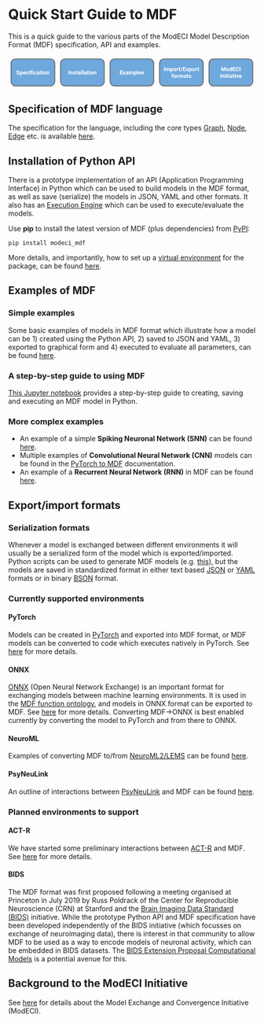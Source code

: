 # Quick Start Guide to MDF

This is a quick guide to the various parts of the ModECI Model Description Format (MDF) specification, API and examples.

<svg version="1.1" viewBox="0.0 0.0 877.4593175853018 115.60629921259843" fill="none" stroke="none" stroke-linecap="square" stroke-miterlimit="10" xmlns:xlink="http://www.w3.org/1999/xlink" xmlns="http://www.w3.org/2000/svg"><clipPath id="p.0"><path d="m0 0l877.4593 0l0 115.6063l-877.4593 0l0 -115.6063z" clip-rule="nonzero"/></clipPath><g clip-path="url(#p.0)"><path fill="#000000" fill-opacity="0.0" d="m0 0l877.4593 0l0 115.6063l-877.4593 0z" fill-rule="evenodd"/><path fill="#6fa8dc" d="m185.37828 27.331028l0 0c0 -8.842529 7.168289 -16.010818 16.010818 -16.010818l122.97049 0c4.246338 0 8.318756 1.6868496 11.32135 4.6894608c3.0026245 3.0026112 4.6894836 7.0750256 4.6894836 11.321358l0 64.04135c0 8.842529 -7.1683044 16.010818 -16.010834 16.010818l-122.97049 0c-8.842529 0 -16.010818 -7.168289 -16.010818 -16.010818z" fill-rule="evenodd"/><path stroke="#666666" stroke-width="3.0" stroke-linejoin="round" stroke-linecap="butt" d="m185.37828 27.331028l0 0c0 -8.842529 7.168289 -16.010818 16.010818 -16.010818l122.97049 0c4.246338 0 8.318756 1.6868496 11.32135 4.6894608c3.0026245 3.0026112 4.6894836 7.0750256 4.6894836 11.321358l0 64.04135c0 8.842529 -7.1683044 16.010818 -16.010834 16.010818l-122.97049 0c-8.842529 0 -16.010818 -7.168289 -16.010818 -16.010818z" fill-rule="evenodd"/><path fill="#000000" fill-opacity="0.0" d="m212.52766 47.997013l100.693375 0l0 23.437504l-100.693375 0l0 -23.437504z" fill-rule="nonzero"/><path fill="#ffffff" d="m216.91829 66.551704l-2.9375 0l0 -14.218754l2.9375 0l0 14.218754zm5.126953 -10.562504l0.078125 1.21875q1.140625 -1.421875 3.046875 -1.421875q1.671875 0 2.484375 0.984375q0.828125 0.984375 0.84375 2.953125l0 6.828129l-2.8125 0l0 -6.765629q0 -0.890625 -0.390625 -1.296875q-0.390625 -0.40625 -1.296875 -0.40625q-1.203125 0 -1.796875 1.015625l0 7.453129l-2.8125 0l0 -10.562504l2.65625 0zm14.326172 7.640625q0 -0.515625 -0.515625 -0.8125q-0.515625 -0.296875 -1.640625 -0.53125q-3.78125 -0.796875 -3.78125 -3.203125q0 -1.40625 1.171875 -2.34375q1.171875 -0.953125 3.046875 -0.953125q2.015625 0 3.21875 0.953125q1.203125 0.9375 1.203125 2.453125l-2.8125 0q0 -0.59375 -0.390625 -0.984375q-0.390625 -0.40625 -1.21875 -0.40625q-0.71875 0 -1.109375 0.328125q-0.390625 0.3125 -0.390625 0.8125q0 0.46875 0.4375 0.765625q0.453125 0.28125 1.5 0.5q1.0625 0.203125 1.78125 0.46875q2.234375 0.8125 2.234375 2.84375q0 1.4375038 -1.234375 2.3437538q-1.234375 0.890625 -3.203125 0.890625q-1.328125 0 -2.359375 -0.46875q-1.03125 -0.484375 -1.625 -1.3125q-0.578125 -0.828125 -0.578125 -1.7812538l2.671875 0q0.046875 0.75 0.5625 1.1562538q0.515625 0.390625 1.390625 0.390625q0.8125 0 1.21875 -0.296875q0.421875 -0.3125 0.421875 -0.8125038zm7.939453 -10.25l0 2.609375l1.796875 0l0 2.0625l-1.796875 0l0 5.28125q0 0.578125 0.21875 0.8437538q0.21875 0.25 0.859375 0.25q0.46875 0 0.828125 -0.078125l0 2.140625q-0.828125 0.265625 -1.703125 0.265625q-2.96875 0 -3.03125 -3.0000038l0 -5.703125l-1.546875 0l0 -2.0625l1.546875 0l0 -2.609375l2.828125 0zm9.4921875 13.171879q-0.1875 -0.375 -0.28125 -0.953125q-1.015625 1.15625 -2.65625 1.15625q-1.5625 0 -2.578125 -0.90625q-1.015625 -0.90625 -1.015625 -2.2656288q0 -1.6875 1.234375 -2.578125q1.25 -0.90625 3.609375 -0.90625l1.296875 0l0 -0.609375q0 -0.734375 -0.375 -1.171875q-0.375 -0.4375 -1.1875 -0.4375q-0.71875 0 -1.125 0.34375q-0.40625 0.34375 -0.40625 0.9375l-2.8125 0q0 -0.921875 0.5625 -1.703125q0.5625 -0.78125 1.59375 -1.21875q1.046875 -0.453125 2.328125 -0.453125q1.953125 0 3.09375 0.984375q1.1562653 0.984375 1.1562653 2.765625l0 4.578129q0.015625 1.5 0.421875 2.265625l0 0.171875l-2.8593903 0zm-2.328125 -1.96875q0.625 0 1.140625 -0.265625q0.53125 -0.28125 0.796875 -0.7500038l0 -1.828125l-1.0625 0q-2.109375 0 -2.25 1.46875l-0.015625 0.171875q0 0.53125 0.375 0.8750038q0.375 0.328125 1.015625 0.328125zm9.9101715 1.96875l-2.828125 0l0 -15.000004l2.828125 0l0 15.000004zm5.3027344 0l-2.828125 0l0 -15.000004l2.828125 0l0 15.000004zm8.443359 0q-0.1875 -0.375 -0.28125 -0.953125q-1.015625 1.15625 -2.65625 1.15625q-1.5625 0 -2.578125 -0.90625q-1.015625 -0.90625 -1.015625 -2.2656288q0 -1.6875 1.234375 -2.578125q1.25 -0.90625 3.609375 -0.90625l1.296875 0l0 -0.609375q0 -0.734375 -0.375 -1.171875q-0.375 -0.4375 -1.1875 -0.4375q-0.71875 0 -1.125 0.34375q-0.40625 0.34375 -0.40625 0.9375l-2.8125 0q0 -0.921875 0.5625 -1.703125q0.5625 -0.78125 1.59375 -1.21875q1.046875 -0.453125 2.328125 -0.453125q1.953125 0 3.09375 0.984375q1.15625 0.984375 1.15625 2.765625l0 4.578129q0.015625 1.5 0.421875 2.265625l0 0.171875l-2.859375 0zm-2.328125 -1.96875q0.625 0 1.140625 -0.265625q0.53125 -0.28125 0.796875 -0.7500038l0 -1.828125l-1.0625 0q-2.109375 0 -2.25 1.46875l-0.015625 0.171875q0 0.53125 0.375 0.8750038q0.375 0.328125 1.015625 0.328125zm10.316406 -11.203129l0 2.609375l1.796875 0l0 2.0625l-1.796875 0l0 5.28125q0 0.578125 0.21875 0.8437538q0.21875 0.25 0.859375 0.25q0.46875 0 0.828125 -0.078125l0 2.140625q-0.828125 0.265625 -1.703125 0.265625q-2.96875 0 -3.03125 -3.0000038l0 -5.703125l-1.546875 0l0 -2.0625l1.546875 0l0 -2.609375l2.828125 0zm6.3515625 13.171879l-2.828125 0l0 -10.562504l2.828125 0l0 10.562504zm-3.0 -13.296879q0 -0.640625 0.421875 -1.046875q0.4375 -0.40625 1.15625 -0.40625q0.734375 0 1.15625 0.40625q0.4375 0.40625 0.4375 1.046875q0 0.640625 -0.4375 1.046875q-0.4375 0.40625 -1.15625 0.40625q-0.703125 0 -1.140625 -0.40625q-0.4375 -0.40625 -0.4375 -1.046875zm4.8808594 7.921875q0 -1.578125 0.609375 -2.8125q0.609375 -1.234375 1.734375 -1.90625q1.140625 -0.671875 2.65625 -0.671875q2.140625 0 3.484375 1.3125q1.359375 1.3125 1.515625 3.546875l0.015625 0.734375q0 2.421875 -1.359375 3.9062538q-1.359375 1.46875 -3.640625 1.46875q-2.28125 0 -3.65625 -1.46875q-1.359375 -1.4687538 -1.359375 -3.9843788l0 -0.125zm2.828125 0.203125q0 1.5 0.5625 2.296875q0.5625 0.7968788 1.625 0.7968788q1.03125 0 1.59375 -0.7812538q0.578125 -0.796875 0.578125 -2.515625q0 -1.484375 -0.578125 -2.296875q-0.5625 -0.8125 -1.609375 -0.8125q-1.046875 0 -1.609375 0.8125q-0.5625 0.8125 -0.5625 2.5zm11.527344 -5.390625l0.078125 1.21875q1.140625 -1.421875 3.046875 -1.421875q1.671875 0 2.484375 0.984375q0.828125 0.984375 0.84375 2.953125l0 6.828129l-2.8125 0l0 -6.765629q0 -0.890625 -0.390625 -1.296875q-0.390625 -0.40625 -1.296875 -0.40625q-1.203125 0 -1.796875 1.015625l0 7.453129l-2.8125 0l0 -10.562504l2.65625 0z" fill-rule="nonzero"/><path fill="#010000" fill-opacity="0.0" d="m313.22104 47.997013l0 0l0 23.437504l0 0l0 -23.437504z" fill-rule="nonzero"/>
<a xlink:href="#installation-of-python-api" rel="noreferrer"><path fill="transparent" fill-opacity="0" d="m212.52766 47.351704l100.693375 0l0 23.999996l-100.693375 0l0 -23.999996z" fill-rule="nonzero"/></a><path fill="#6fa8dc" d="m360.8904 27.331028l0 0c0 -8.842529 7.1683044 -16.010818 16.010834 -16.010818l122.97049 0c4.246338 0 8.318756 1.6868496 11.32135 4.6894608c3.002594 3.0026112 4.6894836 7.0750256 4.6894836 11.321358l0 64.04135c0 8.842529 -7.1683044 16.010818 -16.010834 16.010818l-122.97049 0c-8.842529 0 -16.010834 -7.168289 -16.010834 -16.010818z" fill-rule="evenodd"/><path stroke="#666666" stroke-width="3.0" stroke-linejoin="round" stroke-linecap="butt" d="m360.8904 27.331028l0 0c0 -8.842529 7.1683044 -16.010818 16.010834 -16.010818l122.97049 0c4.246338 0 8.318756 1.6868496 11.32135 4.6894608c3.002594 3.0026112 4.6894836 7.0750256 4.6894836 11.321358l0 64.04135c0 8.842529 -7.1683044 16.010818 -16.010834 16.010818l-122.97049 0c-8.842529 0 -16.010834 -7.168289 -16.010834 -16.010818z" fill-rule="evenodd"/><path fill="#000000" fill-opacity="0.0" d="m394.8269 47.997013l87.11914 0l0 23.437504l-87.11914 0l0 -23.437504z" fill-rule="nonzero"/><path fill="#ffffff" d="m404.65503 60.39545l-5.625 0l0 3.7968788l6.59375 0l0 2.359375l-9.53125 0l0 -14.218754l9.515625 0l0 2.375l-6.578125 0l0 3.390625l5.625 0l0 2.296875zm6.53125 -1.25l1.78125 -3.15625l3.015625 0l-3.015625 5.171875l3.140625 5.390629l-3.03125 0l-1.875 -3.3281288l-1.875 3.3281288l-3.046875 0l3.140625 -5.390629l-3.0 -5.171875l3.03125 0l1.734375 3.15625zm12.269531 7.406254q-0.1875 -0.375 -0.28125 -0.953125q-1.015625 1.15625 -2.65625 1.15625q-1.5625 0 -2.578125 -0.90625q-1.015625 -0.90625 -1.015625 -2.2656288q0 -1.6875 1.234375 -2.578125q1.25 -0.90625 3.609375 -0.90625l1.296875 0l0 -0.609375q0 -0.734375 -0.375 -1.171875q-0.375 -0.4375 -1.1875 -0.4375q-0.71875 0 -1.125 0.34375q-0.40625 0.34375 -0.40625 0.9375l-2.8125 0q0 -0.921875 0.5625 -1.703125q0.5625 -0.78125 1.59375 -1.21875q1.046875 -0.453125 2.328125 -0.453125q1.953125 0 3.09375 0.984375q1.15625 0.984375 1.15625 2.765625l0 4.578129q0.015625 1.5 0.421875 2.265625l0 0.171875l-2.859375 0zm-2.328125 -1.96875q0.625 0 1.140625 -0.265625q0.53125 -0.28125 0.796875 -0.7500038l0 -1.828125l-1.0625 0q-2.109375 0 -2.25 1.46875l-0.015625 0.171875q0 0.53125 0.375 0.8750038q0.375 0.328125 1.015625 0.328125zm9.582031 -8.593754l0.078125 1.171875q1.125 -1.375 3.046875 -1.375q2.03125 0 2.796875 1.609375q1.109375 -1.609375 3.171875 -1.609375q1.71875 0 2.5625 1.0q0.84375 1.0 0.84375 3.015625l0 6.750004l-2.828125 0l0 -6.734379q0 -0.90625 -0.359375 -1.3125q-0.34375 -0.421875 -1.234375 -0.421875q-1.28125 0 -1.765625 1.21875l0.015625 7.250004l-2.828125 0l0 -6.734379q0 -0.90625 -0.359375 -1.3125q-0.359375 -0.421875 -1.234375 -0.421875q-1.203125 0 -1.734375 1.0l0 7.468754l-2.828125 0l0 -10.562504l2.65625 0zm24.173828 5.375q0 2.4375 -1.109375 3.9218788q-1.109375 1.46875 -2.984375 1.46875q-1.609375 0 -2.59375 -1.125l0 4.984375l-2.828125 0l0 -14.625004l2.625 0l0.09375 1.03125q1.03125 -1.234375 2.671875 -1.234375q1.953125 0 3.03125 1.453125q1.09375 1.4375 1.09375 3.984375l0 0.140625zm-2.8125 -0.203125q0 -1.46875 -0.53125 -2.265625q-0.515625 -0.8125 -1.515625 -0.8125q-1.328125 0 -1.828125 1.015625l0 4.328125q0.515625 1.0468788 1.84375 1.0468788q2.03125 0 2.03125 -3.3125038zm7.5410156 5.390629l-2.828125 0l0 -15.000004l2.828125 0l0 15.000004zm7.1933594 0.203125q-2.328125 0 -3.796875 -1.421875q-1.453125 -1.4375038 -1.453125 -3.8125038l0 -0.265625q0 -1.59375 0.609375 -2.84375q0.625 -1.265625 1.75 -1.9375q1.125 -0.6875 2.578125 -0.6875q2.15625 0 3.40625 1.375q1.25 1.359375 1.25 3.875l0 1.15625l-6.734375 0q0.140625 1.03125 0.828125 1.65625q0.6875 0.6250038 1.75 0.6250038q1.625 0 2.546875 -1.1875038l1.375 1.5625038q-0.625 0.890625 -1.71875 1.40625q-1.078125 0.5 -2.390625 0.5zm-0.328125 -8.687504q-0.84375 0 -1.375 0.578125q-0.515625 0.5625 -0.65625 1.609375l3.921875 0l0 -0.21875q-0.015625 -0.9375 -0.5 -1.453125q-0.484375 -0.515625 -1.390625 -0.515625zm11.998047 5.5625q0 -0.515625 -0.515625 -0.8125q-0.515625 -0.296875 -1.640625 -0.53125q-3.78125 -0.796875 -3.78125 -3.203125q0 -1.40625 1.171875 -2.34375q1.171875 -0.953125 3.046875 -0.953125q2.015625 0 3.21875 0.953125q1.203125 0.9375 1.203125 2.453125l-2.8125 0q0 -0.59375 -0.390625 -0.984375q-0.390625 -0.40625 -1.21875 -0.40625q-0.71875 0 -1.109375 0.328125q-0.390625 0.3125 -0.390625 0.8125q0 0.46875 0.4375 0.765625q0.453125 0.28125 1.5 0.5q1.0625 0.203125 1.78125 0.46875q2.234375 0.8125 2.234375 2.84375q0 1.4375038 -1.234375 2.3437538q-1.234375 0.890625 -3.203125 0.890625q-1.328125 0 -2.359375 -0.46875q-1.03125 -0.484375 -1.625 -1.3125q-0.578125 -0.828125 -0.578125 -1.7812538l2.671875 0q0.046875 0.75 0.5625 1.1562538q0.515625 0.390625 1.390625 0.390625q0.8125 0 1.21875 -0.296875q0.421875 -0.3125 0.421875 -0.8125038z" fill-rule="nonzero"/><path fill="#010000" fill-opacity="0.0" d="m481.94604 47.997013l0 0l0 23.437504l0 0l0 -23.437504z" fill-rule="nonzero"/>
<a xlink:href="#examples-of-mdf" rel="noreferrer"><path fill="transparent" fill-opacity="0" d="m394.8269 47.351704l87.11914 0l0 23.999996l-87.11914 0l0 -23.999996z" fill-rule="nonzero"/></a><path fill="#6fa8dc" d="m9.866141 27.331028l0 0c0 -8.842529 7.168288 -16.010818 16.010818 -16.010818l122.97048 0c4.246338 0 8.318756 1.6868496 11.321365 4.6894608c3.0026093 3.0026112 4.689453 7.0750256 4.689453 11.321358l0 64.04135c0 8.842529 -7.168274 16.010818 -16.010818 16.010818l-122.97048 0c-8.842531 0 -16.010818 -7.168289 -16.010818 -16.010818z" fill-rule="evenodd"/><path stroke="#666666" stroke-width="3.0" stroke-linejoin="round" stroke-linecap="butt" d="m9.866141 27.331028l0 0c0 -8.842529 7.168288 -16.010818 16.010818 -16.010818l122.97048 0c4.246338 0 8.318756 1.6868496 11.321365 4.6894608c3.0026093 3.0026112 4.689453 7.0750256 4.689453 11.321358l0 64.04135c0 8.842529 -7.168274 16.010818 -16.010818 16.010818l-122.97048 0c-8.842531 0 -16.010818 -7.168289 -16.010818 -16.010818z" fill-rule="evenodd"/><path fill="#000000" fill-opacity="0.0" d="m28.368065 47.997013l117.98829 0l0 23.437504l-117.98829 0l0 -23.437504z" fill-rule="nonzero"/><path fill="#ffffff" d="m37.00869 62.817326q0 -0.828125 -0.59375 -1.265625q-0.578125 -0.453125 -2.109375 -0.9375q-1.515625 -0.5 -2.40625 -0.984375q-2.421875 -1.296875 -2.421875 -3.515625q0 -1.15625 0.640625 -2.0625q0.65625 -0.90625 1.875 -1.40625q1.21875 -0.515625 2.734375 -0.515625q1.515625 0 2.703125 0.5625q1.203125 0.546875 1.859375 1.5625q0.65625 1.0 0.65625 2.28125l-2.921875 0q0 -0.984375 -0.625 -1.515625q-0.609375 -0.546875 -1.71875 -0.546875q-1.078125 0 -1.671875 0.453125q-0.59375 0.453125 -0.59375 1.1875q0 0.703125 0.6875 1.171875q0.703125 0.46875 2.0625 0.875q2.5 0.75 3.640625 1.875q1.140625 1.109375 1.140625 2.765625q0 1.8437538 -1.390625 2.9062538q-1.390625 1.046875 -3.765625 1.046875q-1.640625 0 -2.984375 -0.59375q-1.34375 -0.609375 -2.0625 -1.65625q-0.703125 -1.0468788 -0.703125 -2.4218788l2.9375 0q0 2.3437538 2.8125 2.3437538q1.046875 0 1.625 -0.421875q0.59375 -0.4218788 0.59375 -1.1875038zm14.248047 -1.453125q0 2.4375 -1.109375 3.9218788q-1.109375 1.46875 -2.984375 1.46875q-1.609375 0 -2.59375 -1.125l0 4.984375l-2.828125 0l0 -14.625004l2.625 0l0.09375 1.03125q1.03125 -1.234375 2.671875 -1.234375q1.953125 0 3.03125 1.453125q1.09375 1.4375 1.09375 3.984375l0 0.140625zm-2.8125 -0.203125q0 -1.46875 -0.53125 -2.265625q-0.515625 -0.8125 -1.515625 -0.8125q-1.328125 0 -1.828125 1.015625l0 4.328125q0.515625 1.0468788 1.84375 1.0468788q2.03125 0 2.03125 -3.3125038zm9.431641 5.593754q-2.328125 0 -3.796875 -1.421875q-1.453125 -1.4375038 -1.453125 -3.8125038l0 -0.265625q0 -1.59375 0.609375 -2.84375q0.625 -1.265625 1.75 -1.9375q1.125 -0.6875 2.578125 -0.6875q2.15625 0 3.40625 1.375q1.25 1.359375 1.25 3.875l0 1.15625l-6.734375 0q0.140625 1.03125 0.828125 1.65625q0.6875 0.6250038 1.75 0.6250038q1.625 0 2.546875 -1.1875038l1.375 1.5625038q-0.625 0.890625 -1.71875 1.40625q-1.078125 0.5 -2.390625 0.5zm-0.328125 -8.687504q-0.84375 0 -1.375 0.578125q-0.515625 0.5625 -0.65625 1.609375l3.921875 0l0 -0.21875q-0.015625 -0.9375 -0.5 -1.453125q-0.484375 -0.515625 -1.390625 -0.515625zm10.669922 6.406254q0.78125 0 1.265625 -0.421875q0.484375 -0.4375038 0.5 -1.1562538l2.65625 0q-0.015625 1.078125 -0.59375 1.9687538q-0.578125 0.890625 -1.578125 1.390625q-1.0 0.5 -2.203125 0.5q-2.265625 0 -3.578125 -1.4375q-1.3125 -1.4531288 -1.3125 -3.9843788l0 -0.1875q0 -2.453125 1.296875 -3.90625q1.3125 -1.453125 3.578125 -1.453125q1.96875 0 3.171875 1.140625q1.203125 1.125 1.21875 3.0l-2.65625 0q-0.015625 -0.828125 -0.5 -1.34375q-0.484375 -0.515625 -1.296875 -0.515625q-0.984375 0 -1.484375 0.71875q-0.5 0.71875 -0.5 2.328125l0 0.296875q0 1.640625 0.5 2.359375q0.5 0.7031288 1.515625 0.7031288zm9.0078125 2.078125l-2.828125 0l0 -10.562504l2.828125 0l0 10.562504zm-3.0 -13.296879q0 -0.640625 0.421875 -1.046875q0.4375 -0.40625 1.15625 -0.40625q0.734375 0 1.15625 0.40625q0.4375 0.40625 0.4375 1.046875q0 0.640625 -0.4375 1.046875q-0.4375 0.40625 -1.15625 0.40625q-0.703125 0 -1.140625 -0.40625q-0.4375 -0.40625 -0.4375 -1.046875zm6.0058594 13.296879l0 -8.500004l-1.5625 0l0 -2.0625l1.5625 0l0 -0.5q0.015625 -1.984375 1.21875 -3.0625q1.21875 -1.078125 3.40625 -1.078125q1.328125 0 3.203125 0.578125l-0.40625 2.328125q-0.953125 -0.28125 -1.484375 -0.359375q-0.53125 -0.09375 -1.125 -0.09375q-1.984375 0 -1.984375 1.75l0 0.4375l2.09375 0l0 2.0625l-2.09375 0l0 8.500004l-2.828125 0zm9.15625 0l-2.828125 0l0 -10.562504l2.828125 0l0 10.562504zm6.7304688 -2.078125q0.78125 0 1.265625 -0.421875q0.484375 -0.4375038 0.5 -1.1562538l2.65625 0q-0.015625 1.078125 -0.59375 1.9687538q-0.578125 0.890625 -1.578125 1.390625q-1.0 0.5 -2.203125 0.5q-2.265625 0 -3.578125 -1.4375q-1.3125 -1.4531288 -1.3125 -3.9843788l0 -0.1875q0 -2.453125 1.296875 -3.90625q1.3125 -1.453125 3.578125 -1.453125q1.96875 0 3.171875 1.140625q1.203125 1.125 1.21875 3.0l-2.65625 0q-0.015625 -0.828125 -0.5 -1.34375q-0.484375 -0.515625 -1.296875 -0.515625q-0.984375 0 -1.484375 0.71875q-0.5 0.71875 -0.5 2.328125l0 0.296875q0 1.640625 0.5 2.359375q0.5 0.7031288 1.515625 0.7031288zm12.1484375 2.078125q-0.1875 -0.375 -0.28125 -0.953125q-1.015625 1.15625 -2.65625 1.15625q-1.5625 0 -2.578125 -0.90625q-1.015625 -0.90625 -1.015625 -2.2656288q0 -1.6875 1.234375 -2.578125q1.25 -0.90625 3.609375 -0.90625l1.296875 0l0 -0.609375q0 -0.734375 -0.375 -1.171875q-0.375 -0.4375 -1.1875 -0.4375q-0.71875 0 -1.125 0.34375q-0.40625 0.34375 -0.40625 0.9375l-2.8125 0q0 -0.921875 0.5625 -1.703125q0.5625 -0.78125 1.59375 -1.21875q1.046875 -0.453125 2.328125 -0.453125q1.953125 0 3.09375 0.984375q1.15625 0.984375 1.15625 2.765625l0 4.578129q0.015625 1.5 0.421875 2.265625l0 0.171875l-2.859375 0zm-2.328125 -1.96875q0.625 0 1.140625 -0.265625q0.53125 -0.28125 0.796875 -0.7500038l0 -1.828125l-1.0625 0q-2.109375 0 -2.25 1.46875l-0.015625 0.171875q0 0.53125 0.375 0.8750038q0.375 0.328125 1.015625 0.328125zm10.316406 -11.203129l0 2.609375l1.796875 0l0 2.0625l-1.796875 0l0 5.28125q0 0.578125 0.21875 0.8437538q0.21875 0.25 0.859375 0.25q0.46875 0 0.828125 -0.078125l0 2.140625q-0.828125 0.265625 -1.703125 0.265625q-2.96875 0 -3.03125 -3.0000038l0 -5.703125l-1.546875 0l0 -2.0625l1.546875 0l0 -2.609375l2.828125 0zm6.3515625 13.171879l-2.828125 0l0 -10.562504l2.828125 0l0 10.562504zm-3.0 -13.296879q0 -0.640625 0.421875 -1.046875q0.4375 -0.40625 1.15625 -0.40625q0.734375 0 1.15625 0.40625q0.4375 0.40625 0.4375 1.046875q0 0.640625 -0.4375 1.046875q-0.4375 0.40625 -1.15625 0.40625q-0.703125 0 -1.140625 -0.40625q-0.4375 -0.40625 -0.4375 -1.046875zm4.8808594 7.921875q0 -1.578125 0.609375 -2.8125q0.609375 -1.234375 1.734375 -1.90625q1.140625 -0.671875 2.6562576 -0.671875q2.140625 0 3.484375 1.3125q1.359375 1.3125 1.515625 3.546875l0.015625 0.734375q0 2.421875 -1.359375 3.9062538q-1.359375 1.46875 -3.640625 1.46875q-2.2812576 0 -3.6562576 -1.46875q-1.359375 -1.4687538 -1.359375 -3.9843788l0 -0.125zm2.828125 0.203125q0 1.5 0.5625 2.296875q0.5625076 0.7968788 1.6250076 0.7968788q1.03125 0 1.59375 -0.7812538q0.578125 -0.796875 0.578125 -2.515625q0 -1.484375 -0.578125 -2.296875q-0.5625 -0.8125 -1.609375 -0.8125q-1.046875 0 -1.6093826 0.8125q-0.5625 0.8125 -0.5625 2.5zm11.527351 -5.390625l0.078125 1.21875q1.140625 -1.421875 3.046875 -1.421875q1.671875 0 2.484375 0.984375q0.828125 0.984375 0.84375 2.953125l0 6.828129l-2.8125 0l0 -6.765629q0 -0.890625 -0.390625 -1.296875q-0.390625 -0.40625 -1.296875 -0.40625q-1.203125 0 -1.796875 1.015625l0 7.453129l-2.8125 0l0 -10.562504l2.65625 0z" fill-rule="nonzero"/><path fill="#010000" fill-opacity="0.0" d="m146.35635 47.997013l0 0l0 23.437504l0 0l0 -23.437504z" fill-rule="nonzero"/>
<a xlink:href="#specification-of-mdf-language" rel="noreferrer"><path fill="transparent" fill-opacity="0" d="m28.368065 47.351704l117.98829 0l0 23.999996l-117.98829 0l0 -23.999996z" fill-rule="nonzero"/></a><path fill="#6fa8dc" d="m536.4026 27.331028l0 0c0 -8.842529 7.168274 -16.010818 16.010803 -16.010818l122.97046 0c4.246338 0 8.318787 1.6868496 11.321411 4.6894608c3.0025635 3.0026112 4.689453 7.0750256 4.689453 11.321358l0 64.04135c0 8.842529 -7.168335 16.010818 -16.010864 16.010818l-122.97046 0c-8.842529 0 -16.010803 -7.168289 -16.010803 -16.010818z" fill-rule="evenodd"/><path stroke="#666666" stroke-width="3.0" stroke-linejoin="round" stroke-linecap="butt" d="m536.4026 27.331028l0 0c0 -8.842529 7.168274 -16.010818 16.010803 -16.010818l122.97046 0c4.246338 0 8.318787 1.6868496 11.321411 4.6894608c3.0025635 3.0026112 4.689453 7.0750256 4.689453 11.321358l0 64.04135c0 8.842529 -7.168335 16.010818 -16.010864 16.010818l-122.97046 0c-8.842529 0 -16.010803 -7.168289 -16.010803 -16.010818z" fill-rule="evenodd"/><path fill="#000000" fill-opacity="0.0" d="m550.76874 35.997013l60.253906 0l0 23.4375l-60.253906 0l0 -23.4375z" fill-rule="nonzero"/><path fill="#ffffff" d="m555.15936 54.5517l-2.9375 0l0 -14.21875l2.9375 0l0 14.21875zm5.173828 -10.5625l0.078125 1.171875q1.125 -1.375 3.046875 -1.375q2.03125 0 2.796875 1.609375q1.109375 -1.609375 3.171875 -1.609375q1.71875 0 2.5625 1.0q0.84375 1.0 0.84375 3.015625l0 6.75l-2.828125 0l0 -6.734375q0 -0.90625 -0.359375 -1.3125q-0.34375 -0.421875 -1.234375 -0.421875q-1.28125 0 -1.765625 1.21875l0.015625 7.25l-2.828125 0l0 -6.734375q0 -0.90625 -0.359375 -1.3125q-0.359375 -0.421875 -1.234375 -0.421875q-1.203125 0 -1.734375 1.0l0 7.46875l-2.828125 0l0 -10.5625l2.65625 0zm24.173828 5.375q0 2.4375 -1.109375 3.921875q-1.109375 1.46875 -2.984375 1.46875q-1.609375 0 -2.59375 -1.125l0 4.984375l-2.828125 0l0 -14.625l2.625 0l0.09375 1.03125q1.03125 -1.234375 2.671875 -1.234375q1.953125 0 3.03125 1.453125q1.09375 1.4375 1.09375 3.984375l0 0.140625zm-2.8125 -0.203125q0 -1.46875 -0.53125 -2.265625q-0.515625 -0.8125 -1.515625 -0.8125q-1.328125 0 -1.828125 1.015625l0 4.328125q0.515625 1.046875 1.84375 1.046875q2.03125 0 2.03125 -3.3125zm4.1191406 0.015625q0 -1.578125 0.609375 -2.8125q0.609375 -1.234375 1.734375 -1.90625q1.140625 -0.671875 2.65625 -0.671875q2.140625 0 3.484375 1.3125q1.359375 1.3125 1.515625 3.546875l0.015625 0.734375q0 2.421875 -1.359375 3.90625q-1.359375 1.46875 -3.640625 1.46875q-2.28125 0 -3.65625 -1.46875q-1.359375 -1.46875 -1.359375 -3.984375l0 -0.125zm2.828125 0.203125q0 1.5 0.5625 2.296875q0.5625 0.796875 1.625 0.796875q1.03125 0 1.59375 -0.78125q0.578125 -0.796875 0.578125 -2.515625q0 -1.484375 -0.578125 -2.296875q-0.5625 -0.8125 -1.609375 -0.8125q-1.046875 0 -1.609375 0.8125q-0.5625 0.8125 -0.5625 2.5zm14.855469 -2.75q-0.5625 -0.078125 -1.015625 -0.078125q-1.59375 0 -2.09375 1.078125l0 6.921875l-2.828125 0l0 -10.5625l2.671875 0l0.078125 1.25q0.84375 -1.453125 2.359375 -1.453125q0.46875 0 0.875 0.125l-0.046875 2.71875zm5.236328 -5.25l0 2.609375l1.796875 0l0 2.0625l-1.796875 0l0 5.28125q0 0.578125 0.21875 0.84375q0.21875 0.25 0.859375 0.25q0.46875 0 0.828125 -0.078125l0 2.140625q-0.828125 0.265625 -1.703125 0.265625q-2.96875 0 -3.03125 -3.0l0 -5.703125l-1.546875 0l0 -2.0625l1.546875 0l0 -2.609375l2.828125 0z" fill-rule="nonzero"/><path fill="#010000" fill-opacity="0.0" d="m611.02264 35.997013l66.00586 0l0 23.4375l-66.00586 0l0 -23.4375z" fill-rule="nonzero"/><path fill="#ffffff" d="m612.9914 55.77045l-2.09375 0l5.234375 -15.4375l2.09375 0l-5.234375 15.4375zm15.330078 -7.375l-5.625 0l0 3.796875l6.59375 0l0 2.359375l-9.53125 0l0 -14.21875l9.515625 0l0 2.375l-6.578125 0l0 3.390625l5.625 0l0 2.296875zm6.53125 -1.25l1.78125 -3.15625l3.015625 0l-3.015625 5.171875l3.140625 5.390625l-3.03125 0l-1.875 -3.328125l-1.875 3.328125l-3.046875 0l3.140625 -5.390625l-3.0 -5.171875l3.03125 0l1.734375 3.15625zm15.660156 2.21875q0 2.4375 -1.109375 3.921875q-1.109375 1.46875 -2.984375 1.46875q-1.609375 0 -2.59375 -1.125l0 4.984375l-2.828125 0l0 -14.625l2.625 0l0.09375 1.03125q1.03125 -1.234375 2.671875 -1.234375q1.953125 0 3.03125 1.453125q1.09375 1.4375 1.09375 3.984375l0 0.140625zm-2.8125 -0.203125q0 -1.46875 -0.53125 -2.265625q-0.515625 -0.8125 -1.515625 -0.8125q-1.328125 0 -1.828125 1.015625l0 4.328125q0.515625 1.046875 1.84375 1.046875q2.03125 0 2.03125 -3.3125zm4.1191406 0.015625q0 -1.578125 0.609375 -2.8125q0.609375 -1.234375 1.734375 -1.90625q1.140625 -0.671875 2.65625 -0.671875q2.140625 0 3.484375 1.3125q1.359375 1.3125 1.515625 3.546875l0.015625 0.734375q0 2.421875 -1.359375 3.90625q-1.359375 1.46875 -3.640625 1.46875q-2.28125 0 -3.65625 -1.46875q-1.359375 -1.46875 -1.359375 -3.984375l0 -0.125zm2.828125 0.203125q0 1.5 0.5625 2.296875q0.5625 0.796875 1.625 0.796875q1.03125 0 1.59375 -0.78125q0.578125 -0.796875 0.578125 -2.515625q0 -1.484375 -0.578125 -2.296875q-0.5625 -0.8125 -1.609375 -0.8125q-1.046875 0 -1.609375 0.8125q-0.5625 0.8125 -0.5625 2.5zm14.855469 -2.75q-0.5625 -0.078125 -1.015625 -0.078125q-1.59375 0 -2.09375 1.078125l0 6.921875l-2.828125 0l0 -10.5625l2.671875 0l0.078125 1.25q0.84375 -1.453125 2.359375 -1.453125q0.46875 0 0.875 0.125l-0.046875 2.71875zm5.236328 -5.25l0 2.609375l1.796875 0l0 2.0625l-1.796875 0l0 5.28125q0 0.578125 0.21875 0.84375q0.21875 0.25 0.859375 0.25q0.46875 0 0.828125 -0.078125l0 2.140625q-0.828125 0.265625 -1.703125 0.265625q-2.96875 0 -3.03125 -3.0l0 -5.703125l-1.546875 0l0 -2.0625l1.546875 0l0 -2.609375l2.828125 0z" fill-rule="nonzero"/><path fill="#000000" fill-opacity="0.0" d="m677.0285 35.997013l0 0l0 23.4375l0 0l0 -23.4375z" fill-rule="nonzero"/><path fill="#000000" fill-opacity="0.0" d="m578.4738 59.997013l70.84961 0l0 23.437504l-70.84961 0l0 -23.437504z" fill-rule="nonzero"/><path fill="#ffffff" d="m580.3332 78.551704l0 -8.5l-1.578125 0l0 -2.0625l1.578125 0l0 -0.90625q0 -1.78125 1.015625 -2.75q1.015625 -0.9843788 2.859375 -0.9843788q0.578125 0 1.4375 0.1875l-0.03125 2.1875038q-0.359375 -0.078125 -0.859375 -0.078125q-1.59375 0 -1.59375 1.484375l0 0.859375l2.09375 0l0 2.0625l-2.09375 0l0 8.5l-2.828125 0zm5.9492188 -5.375q0 -1.578125 0.609375 -2.8125q0.609375 -1.234375 1.734375 -1.90625q1.140625 -0.671875 2.65625 -0.671875q2.140625 0 3.484375 1.3125q1.359375 1.3125 1.515625 3.546875l0.015625 0.734375q0 2.421875 -1.359375 3.90625q-1.359375 1.46875 -3.640625 1.46875q-2.28125 0 -3.65625 -1.46875q-1.359375 -1.46875 -1.359375 -3.984375l0 -0.125zm2.828125 0.203125q0 1.5 0.5625 2.296875q0.5625 0.796875 1.625 0.796875q1.03125 0 1.59375 -0.78125q0.578125 -0.796875 0.578125 -2.515625q0 -1.484375 -0.578125 -2.296875q-0.5625 -0.8125 -1.609375 -0.8125q-1.046875 0 -1.609375 0.8125q-0.5625 0.8125 -0.5625 2.5zm14.855469 -2.75q-0.5625 -0.078125 -1.015625 -0.078125q-1.59375 0 -2.09375 1.078125l0 6.921875l-2.828125 0l0 -10.5625l2.671875 0l0.078125 1.25q0.84375 -1.453125 2.359375 -1.453125q0.46875 0 0.875 0.125l-0.046875 2.71875zm4.013672 -2.640625l0.078125 1.171875q1.125 -1.375 3.046875 -1.375q2.03125 0 2.796875 1.609375q1.109375 -1.609375 3.171875 -1.609375q1.71875 0 2.5625 1.0q0.84375 1.0 0.84375 3.015625l0 6.75l-2.828125 0l0 -6.734375q0 -0.90625 -0.359375 -1.3125q-0.34375 -0.421875 -1.234375 -0.421875q-1.28125 0 -1.765625 1.21875l0.015625 7.25l-2.828125 0l0 -6.734375q0 -0.90625 -0.359375 -1.3125q-0.359375 -0.421875 -1.234375 -0.421875q-1.203125 0 -1.734375 1.0l0 7.46875l-2.828125 0l0 -10.5625l2.65625 0zm20.783203 10.5625q-0.1875 -0.375 -0.28125 -0.953125q-1.015625 1.15625 -2.65625 1.15625q-1.5625 0 -2.578125 -0.90625q-1.015625 -0.90625 -1.015625 -2.265625q0 -1.6875 1.234375 -2.578125q1.25 -0.90625 3.609375 -0.90625l1.296875 0l0 -0.609375q0 -0.734375 -0.375 -1.171875q-0.375 -0.4375 -1.1875 -0.4375q-0.71875 0 -1.125 0.34375q-0.40625 0.34375 -0.40625 0.9375l-2.8125 0q0 -0.921875 0.5625 -1.703125q0.5625 -0.78125 1.59375 -1.21875q1.046875 -0.453125 2.328125 -0.453125q1.953125 0 3.09375 0.984375q1.15625 0.984375 1.15625 2.765625l0 4.578125q0.015625 1.5 0.421875 2.265625l0 0.171875l-2.859375 0zm-2.328125 -1.96875q0.625 0 1.140625 -0.265625q0.53125 -0.28125 0.796875 -0.75l0 -1.828125l-1.0625 0q-2.109375 0 -2.25 1.46875l-0.015625 0.171875q0 0.53125 0.375 0.875q0.375 0.328125 1.015625 0.328125zm10.316406 -11.203125l0 2.609375l1.796875 0l0 2.0625l-1.796875 0l0 5.28125q0 0.578125 0.21875 0.84375q0.21875 0.25 0.859375 0.25q0.46875 0 0.828125 -0.078125l0 2.140625q-0.828125 0.265625 -1.703125 0.265625q-2.96875 0 -3.03125 -3.0l0 -5.703125l-1.546875 0l0 -2.0625l1.546875 0l0 -2.609375l2.828125 0zm9.1015625 10.25q0 -0.515625 -0.515625 -0.8125q-0.515625 -0.296875 -1.640625 -0.53125q-3.78125 -0.796875 -3.78125 -3.203125q0 -1.40625 1.171875 -2.34375q1.171875 -0.953125 3.046875 -0.953125q2.015625 0 3.21875 0.953125q1.203125 0.9375 1.203125 2.453125l-2.8125 0q0 -0.59375 -0.390625 -0.984375q-0.390625 -0.40625 -1.21875 -0.40625q-0.71875 0 -1.109375 0.328125q-0.390625 0.3125 -0.390625 0.8125q0 0.46875 0.4375 0.765625q0.453125 0.28125 1.5 0.5q1.0625 0.203125 1.78125 0.46875q2.234375 0.8125 2.234375 2.84375q0 1.4375 -1.234375 2.34375q-1.234375 0.890625 -3.203125 0.890625q-1.328125 0 -2.359375 -0.46875q-1.03125 -0.484375 -1.625 -1.3125q-0.578125 -0.828125 -0.578125 -1.78125l2.671875 0q0.046875 0.75 0.5625 1.15625q0.515625 0.390625 1.390625 0.390625q0.8125 0 1.21875 -0.296875q0.421875 -0.3125 0.421875 -0.8125z" fill-rule="nonzero"/><path fill="#010000" fill-opacity="0.0" d="m649.3234 59.997013l0 0l0 23.437504l0 0l0 -23.437504z" fill-rule="nonzero"/>
<a xlink:href="#export-import-formats" rel="noreferrer"><path fill="transparent" fill-opacity="0" d="m550.76874 35.351704l126.259766 0l0 23.999996l-126.259766 0l0 -23.999996z" fill-rule="nonzero"/></a><a xlink:href="#export-import-formats" target="_blank" rel="noreferrer"><path fill="transparent" fill-opacity="0" d="m578.4738 59.351704l70.84961 0l0 23.999996l-70.84961 0l0 -23.999996z" fill-rule="nonzero"/></a><path fill="#6fa8dc" d="m711.91473 27.331028l0 0c0 -8.842529 7.168274 -16.010818 16.010803 -16.010818l122.97046 0c4.246338 0 8.318787 1.6868496 11.32135 4.6894608c3.0026245 3.0026112 4.689514 7.0750256 4.689514 11.321358l0 64.04135c0 8.842529 -7.168335 16.010818 -16.010864 16.010818l-122.97046 0c-8.842529 0 -16.010803 -7.168289 -16.010803 -16.010818z" fill-rule="evenodd"/><path stroke="#666666" stroke-width="3.0" stroke-linejoin="round" stroke-linecap="butt" d="m711.91473 27.331028l0 0c0 -8.842529 7.168274 -16.010818 16.010803 -16.010818l122.97046 0c4.246338 0 8.318787 1.6868496 11.32135 4.6894608c3.0026245 3.0026112 4.689514 7.0750256 4.689514 11.321358l0 64.04135c0 8.842529 -7.168335 16.010818 -16.010864 16.010818l-122.97046 0c-8.842529 0 -16.010803 -7.168289 -16.010803 -16.010818z" fill-rule="evenodd"/><path fill="#000000" fill-opacity="0.0" d="m754.27893 35.997013l75.24414 0l0 23.4375l-75.24414 0l0 -23.4375z" fill-rule="nonzero"/><path fill="#ffffff" d="m759.3727 40.33295l3.65625 10.3125l3.640625 -10.3125l3.84375 0l0 14.21875l-2.9375 0l0 -3.890625l0.28125 -6.703125l-3.828125 10.59375l-2.015625 0l-3.828125 -10.59375l0.296875 6.703125l0 3.890625l-2.9375 0l0 -14.21875l3.828125 0zm13.066406 8.84375q0 -1.578125 0.609375 -2.8125q0.609375 -1.234375 1.734375 -1.90625q1.140625 -0.671875 2.65625 -0.671875q2.140625 0 3.484375 1.3125q1.359375 1.3125 1.515625 3.546875l0.015625 0.734375q0 2.421875 -1.359375 3.90625q-1.359375 1.46875 -3.640625 1.46875q-2.28125 0 -3.65625 -1.46875q-1.359375 -1.46875 -1.359375 -3.984375l0 -0.125zm2.828125 0.203125q0 1.5 0.5625 2.296875q0.5625 0.796875 1.625 0.796875q1.03125 0 1.59375 -0.78125q0.578125 -0.796875 0.578125 -2.515625q0 -1.484375 -0.578125 -2.296875q-0.5625 -0.8125 -1.609375 -0.8125q-1.046875 0 -1.609375 0.8125q-0.5625 0.8125 -0.5625 2.5zm8.480469 -0.1875q0 -2.46875 1.109375 -3.9375q1.109375 -1.46875 3.03125 -1.46875q1.546875 0 2.546875 1.15625l0 -5.390625l2.84375 0l0 15.0l-2.546875 0l-0.140625 -1.125q-1.0625 1.328125 -2.71875 1.328125q-1.859375 0 -3.0 -1.46875q-1.125 -1.484375 -1.125 -4.09375zm2.828125 0.203125q0 1.484375 0.515625 2.28125q0.515625 0.78125 1.5 0.78125q1.3125 0 1.84375 -1.09375l0 -4.171875q-0.515625 -1.109375 -1.8125 -1.109375q-2.046875 0 -2.046875 3.3125zm17.628906 -1.0l-5.625 0l0 3.796875l6.59375 0l0 2.359375l-9.53125 0l0 -14.21875l9.515625 0l0 2.375l-6.578125 0l0 3.390625l5.625 0l0 2.296875zm13.859375 1.421875q-0.171875 2.296875 -1.703125 3.625q-1.53125 1.3125 -4.03125 1.3125q-2.734375 0 -4.296875 -1.84375q-1.5625 -1.84375 -1.5625 -5.0625l0 -0.859375q0 -2.0625 0.71875 -3.625q0.71875 -1.5625 2.0625 -2.390625q1.34375 -0.84375 3.125 -0.84375q2.453125 0 3.953125 1.328125q1.515625 1.3125 1.75 3.703125l-2.9375 0q-0.09375 -1.375 -0.765625 -2.0q-0.65625 -0.625 -2.0 -0.625q-1.46875 0 -2.203125 1.0625q-0.71875 1.046875 -0.734375 3.25l0 1.078125q0 2.296875 0.6875 3.359375q0.703125 1.0625 2.203125 1.0625q1.359375 0 2.03125 -0.609375q0.671875 -0.625 0.765625 -1.921875l2.9375 0zm5.0390625 4.734375l-2.9375 0l0 -14.21875l2.9375 0l0 14.21875z" fill-rule="nonzero"/><path fill="#000000" fill-opacity="0.0" d="m750.4264 59.997013l77.96875 0l0 23.437504l-77.96875 0l0 -23.437504z" fill-rule="nonzero"/><path fill="#ffffff" d="m754.817 78.551704l-2.9375 0l0 -14.21875l2.9375 0l0 14.21875zm5.126953 -10.5625l0.078125 1.21875q1.140625 -1.421875 3.046875 -1.421875q1.671875 0 2.484375 0.984375q0.828125 0.984375 0.84375 2.953125l0 6.828125l-2.8125 0l0 -6.765625q0 -0.890625 -0.390625 -1.296875q-0.390625 -0.40625 -1.296875 -0.40625q-1.203125 0 -1.796875 1.015625l0 7.453125l-2.8125 0l0 -10.5625l2.65625 0zm11.576172 10.5625l-2.828125 0l0 -10.5625l2.828125 0l0 10.5625zm-3.0 -13.296875q0 -0.640625 0.421875 -1.046875q0.4375 -0.4062538 1.15625 -0.4062538q0.734375 0 1.15625 0.4062538q0.4375 0.40625 0.4375 1.046875q0 0.640625 -0.4375 1.046875q-0.4375 0.40625 -1.15625 0.40625q-0.703125 0 -1.140625 -0.40625q-0.4375 -0.40625 -0.4375 -1.046875zm8.708984 0.125l0 2.609375l1.796875 0l0 2.0625l-1.796875 0l0 5.28125q0 0.578125 0.21875 0.84375q0.21875 0.25 0.859375 0.25q0.46875 0 0.828125 -0.078125l0 2.140625q-0.828125 0.265625 -1.703125 0.265625q-2.96875 0 -3.03125 -3.0l0 -5.703125l-1.546875 0l0 -2.0625l1.546875 0l0 -2.609375l2.828125 0zm6.3515625 13.171875l-2.828125 0l0 -10.5625l2.828125 0l0 10.5625zm-3.0 -13.296875q0 -0.640625 0.421875 -1.046875q0.4375 -0.4062538 1.15625 -0.4062538q0.734375 0 1.15625 0.4062538q0.4375 0.40625 0.4375 1.046875q0 0.640625 -0.4375 1.046875q-0.4375 0.40625 -1.15625 0.40625q-0.703125 0 -1.140625 -0.40625q-0.4375 -0.40625 -0.4375 -1.046875zm11.443359 13.296875q-0.1875 -0.375 -0.28125 -0.953125q-1.015625 1.15625 -2.65625 1.15625q-1.5625 0 -2.578125 -0.90625q-1.015625 -0.90625 -1.015625 -2.265625q0 -1.6875 1.234375 -2.578125q1.25 -0.90625 3.609375 -0.90625l1.296875 0l0 -0.609375q0 -0.734375 -0.375 -1.171875q-0.375 -0.4375 -1.1875 -0.4375q-0.71875 0 -1.125 0.34375q-0.40625 0.34375 -0.40625 0.9375l-2.8125 0q0 -0.921875 0.5625 -1.703125q0.5625 -0.78125 1.59375 -1.21875q1.046875 -0.453125 2.328125 -0.453125q1.953125 0 3.09375 0.984375q1.15625 0.984375 1.15625 2.765625l0 4.578125q0.015625 1.5 0.421875 2.265625l0 0.171875l-2.859375 0zm-2.328125 -1.96875q0.625 0 1.140625 -0.265625q0.53125 -0.28125 0.796875 -0.75l0 -1.828125l-1.0625 0q-2.109375 0 -2.25 1.46875l-0.015625 0.171875q0 0.53125 0.375 0.875q0.375 0.328125 1.015625 0.328125zm10.316406 -11.203125l0 2.609375l1.796875 0l0 2.0625l-1.796875 0l0 5.28125q0 0.578125 0.21875 0.84375q0.21875 0.25 0.859375 0.25q0.46875 0 0.828125 -0.078125l0 2.140625q-0.828125 0.265625 -1.703125 0.265625q-2.96875 0 -3.03125 -3.0l0 -5.703125l-1.546875 0l0 -2.0625l1.546875 0l0 -2.609375l2.828125 0zm6.3515625 13.171875l-2.828125 0l0 -10.5625l2.828125 0l0 10.5625zm-3.0 -13.296875q0 -0.640625 0.421875 -1.046875q0.4375 -0.4062538 1.15625 -0.4062538q0.734375 0 1.15625 0.4062538q0.4375 0.40625 0.4375 1.046875q0 0.640625 -0.4375 1.046875q-0.4375 0.40625 -1.15625 0.40625q-0.703125 0 -1.140625 -0.40625q-0.4375 -0.40625 -0.4375 -1.046875zm9.287109 9.84375l1.953125 -7.109375l2.953125 0l-3.5625 10.5625l-2.703125 0l-3.5625 -10.5625l2.953125 0l1.96875 7.109375zm10.886719 3.65625q-2.328125 0 -3.796875 -1.421875q-1.453125 -1.4375 -1.453125 -3.8125l0 -0.265625q0 -1.59375 0.609375 -2.84375q0.625 -1.265625 1.75 -1.9375q1.125 -0.6875 2.578125 -0.6875q2.15625 0 3.40625 1.375q1.25 1.359375 1.25 3.875l0 1.15625l-6.734375 0q0.140625 1.03125 0.828125 1.65625q0.6875 0.625 1.75 0.625q1.625 0 2.546875 -1.1875l1.375 1.5625q-0.625 0.890625 -1.71875 1.40625q-1.078125 0.5 -2.390625 0.5zm-0.328125 -8.6875q-0.84375 0 -1.375 0.578125q-0.515625 0.5625 -0.65625 1.609375l3.921875 0l0 -0.21875q-0.015625 -0.9375 -0.5 -1.453125q-0.484375 -0.515625 -1.390625 -0.515625z" fill-rule="nonzero"/><path fill="#010000" fill-opacity="0.0" d="m828.39514 59.997013l0 0l0 23.437504l0 0l0 -23.437504z" fill-rule="nonzero"/><a xlink:href="#background-to-the-modeci-initiative"  rel="noreferrer"><path fill="transparent" fill-opacity="0" d="m754.27893 35.351704l75.24414 0l0 23.999996l-75.24414 0l0 -23.999996z" fill-rule="nonzero"/></a><a xlink:href="#background-to-the-modeci-initiative" rel="noreferrer"><path fill="transparent" fill-opacity="0" d="m750.4264 59.351704l77.96875 0l0 23.999996l-77.96875 0l0 -23.999996z" fill-rule="nonzero"/></a></g></svg>

## Specification of MDF language

The specification for the language, including the core types <a href="Specification.html#graph">Graph</a>, <a href="Specification.html#node">Node</a>, <a href="Specification.html#edge">Edge</a> etc. is available <a href="Specification.html">here</a>.

## Installation of Python API

There is a prototype implementation of an API (Application Programming Interface) in Python which can be used to build models in the MDF format, as well as save (serialize) the models in JSON, YAML and other formats. It also has an [Execution Engine](https://mdf.readthedocs.io/en/latest/api/_autosummary/modeci_mdf.execution_engine.html#module-modeci_mdf.execution_engine) which can be used to execute/evaluate the models.

Use **pip** to install the latest version of MDF (plus dependencies) from [PyPI](https://pypi.org/project/modeci-mdf):
```
pip install modeci_mdf
```

More details, and importantly, how to set up a [virtual environment](https://virtualenv.pypa.io/en/latest/) for the package, can be found [here](Installation).

## Examples of MDF

### Simple examples

Some basic examples of models in MDF format which illustrate how a model can be 1) created using the Python API, 2) saved to JSON and YAML, 3) exported to graphical form and 4) executed to evaluate all parameters, can be found [here](export_format/MDF/MDF).

### A step-by-step guide to using MDF

[This Jupyter notebook](https://github.com/ModECI/MDF/blob/main/examples/SimpleExample.ipynb) provides a step-by-step guide to creating, saving and executing an MDF model in Python.

### More complex examples

- An example of a simple **Spiking Neuronal Network (SNN)** can be found [here](https://github.com/ModECI/MDF/tree/main/examples/MDF/RNN#integrate-and-fire-iaf-neuron-model).
- Multiple examples of **Convolutional Neural Network (CNN)** models can be found in the [PyTorch to MDF](https://github.com/ModECI/MDF/tree/main/examples/PyTorch#pytorch-to-mdf) documentation.
- An example of a **Recurrent Neural Network (RNN)** in MDF can be found [here](https://github.com/ModECI/MDF/blob/main/examples/MDF/RNN/README.md#recurrent-neural-network-rnn-model).


## Export/import formats

### Serialization formats

Whenever a model is exchanged between different environments it will usually be a serialized form of the model which is exported/imported. Python scripts can be used to generate MDF models (e.g. [this](https://github.com/ModECI/MDF/blob/main/examples/MDF/simple.py)), but the models are saved in standardized format in either text based [JSON](https://github.com/ModECI/MDF/blob/main/examples/MDF/Simple.json) or [YAML](https://github.com/ModECI/MDF/blob/main/examples/MDF/Simple.yaml) formats or in binary [BSON](https://github.com/ModECI/MDF/blob/main/examples/MDF/Simple.bson) format.

### Currently supported environments

#### PyTorch

Models can be created in [PyTorch](http://www.pytorch.org) and exported into MDF format, or MDF models can be converted to code which executes natively in PyTorch. See [here](export_format/PyTorch/PyTorch) for more details.

#### ONNX

[ONNX](https://onnx.ai) (Open Neural Network Exchange) is an important format for exchanging models between machine learning environments. It is used in the [MDF function ontology](https://mdf.readthedocs.io/en/latest/api/MDF_function_specifications.html), and models in ONNX format can be exported to MDF. See [here](export_format/ONNX/ONNX) for more details. Converting MDF->ONNX is best enabled currently by converting the model to PyTorch and from there to ONNX.

#### NeuroML

Examples of converting MDF to/from [NeuroML2/LEMS](https://docs.neuroml.org/Userdocs/NeuroMLv2.html) can be found [here](export_format/NeuroML/NeuroML).

#### PsyNeuLink

An outline of interactions between [PsyNeuLink](https://www.psyneulink.org) and MDF can be found [here](export_format/PsyNeuLink/PsyNeuLink).

### Planned environments to support

#### ACT-R

We have started some preliminary interactions between [ACT-R](http://act-r.psy.cmu.edu/software/) and MDF. See [here](export_format/ACT-R/ACT-R) for more details.

#### BIDS

The MDF format was first proposed following a meeting organised at Princeton in July 2019 by Russ Poldrack of the Center for Reproducible Neuroscience (CRN) at Stanford and the [Brain Imaging Data Standard (BIDS)](https://bids.neuroimaging.io/) initiative. While the prototype Python API and MDF specification have been developed independently of the BIDS initiative (which focusses on exchange of neuroimaging data), there is interest in that community to allow MDF to be used as a way to encode models of neuronal activity, which can be embedded in BIDS datasets. The [BIDS Extension Proposal Computational Models](https://docs.google.com/document/d/1NT1ERdL41oz3NibIFRyVQ2iR8xH-dKY-lRCB4eyVeRo/edit#heading=h.mqkmyp254xh6) is a potential avenue for this.


## Background to the ModECI Initiative

See [here](https://modeci.org/#aboutPage) for details about the Model Exchange and Convergence Initiative (ModECI).
